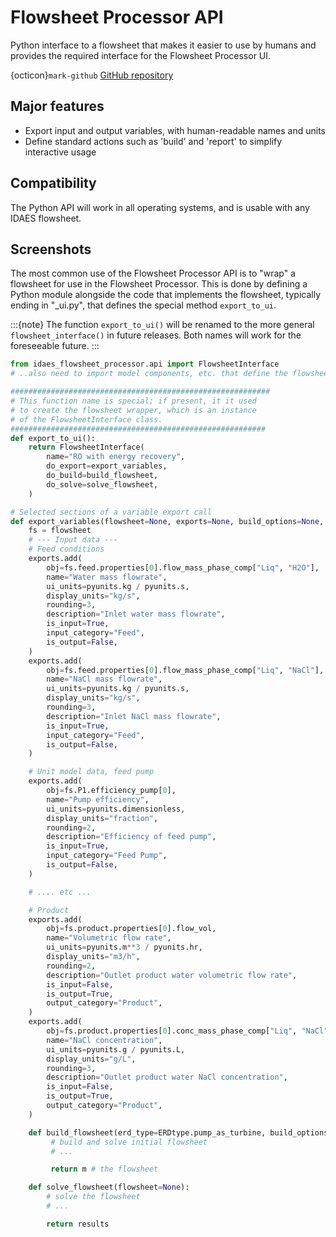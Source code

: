 # Flowsheet Processor API

Python interface to a flowsheet that makes it easier to use by humans and provides the required interface for the Flowsheet Processor UI.

{octicon}`mark-github` [GitHub repository](https://github.com/prommis/idaes-flowsheet-processor)
<!-- 
{octicon}`book` [Documentation](https://idaes-ui.readthedocs.io/en/latest/user/fv/)
-->

## Major features

* Export input and output variables, with human-readable names and units
* Define standard actions such as 'build' and 'report' to simplify interactive usage

## Compatibility

The Python API will work in all operating systems, and is usable with any IDAES flowsheet.

## Screenshots

The most common use of the Flowsheet Processor API is to "wrap" a flowsheet for use in the Flowsheet Processor.
This is done by defining a Python module alongside the code that implements the flowsheet, 
typically ending in "_ui.py", that defines the special method `export_to_ui`.

:::{note}
The function `export_to_ui()` will be renamed to the more general `flowsheet_interface()`
in future releases. Both names will work for the foreseeable future.
:::

```python
from idaes_flowsheet_processor.api import FlowsheetInterface
# ..also need to import model components, etc. that define the flowsheet

##########################################################
# This function name is special; if present, it it used
# to create the flowsheet wrapper, which is an instance
# of the FlowsheetInterface class.
#########################################################
def export_to_ui():
    return FlowsheetInterface(
        name="RO with energy recovery",
        do_export=export_variables,
        do_build=build_flowsheet,
        do_solve=solve_flowsheet,
    )

# Selected sections of a variable export call
def export_variables(flowsheet=None, exports=None, build_options=None, **kwargs):
    fs = flowsheet
    # --- Input data ---
    # Feed conditions
    exports.add(
        obj=fs.feed.properties[0].flow_mass_phase_comp["Liq", "H2O"],
        name="Water mass flowrate",
        ui_units=pyunits.kg / pyunits.s,
        display_units="kg/s",
        rounding=3,
        description="Inlet water mass flowrate",
        is_input=True,
        input_category="Feed",
        is_output=False,
    )
    exports.add(
        obj=fs.feed.properties[0].flow_mass_phase_comp["Liq", "NaCl"],
        name="NaCl mass flowrate",
        ui_units=pyunits.kg / pyunits.s,
        display_units="kg/s",
        rounding=3,
        description="Inlet NaCl mass flowrate",
        is_input=True,
        input_category="Feed",
        is_output=False,
    )

    # Unit model data, feed pump
    exports.add(
        obj=fs.P1.efficiency_pump[0],
        name="Pump efficiency",
        ui_units=pyunits.dimensionless,
        display_units="fraction",
        rounding=2,
        description="Efficiency of feed pump",
        is_input=True,
        input_category="Feed Pump",
        is_output=False,
    )

    # .... etc ...

    # Product
    exports.add(
        obj=fs.product.properties[0].flow_vol,
        name="Volumetric flow rate",
        ui_units=pyunits.m**3 / pyunits.hr,
        display_units="m3/h",
        rounding=2,
        description="Outlet product water volumetric flow rate",
        is_input=False,
        is_output=True,
        output_category="Product",
    )
    exports.add(
        obj=fs.product.properties[0].conc_mass_phase_comp["Liq", "NaCl"],
        name="NaCl concentration",
        ui_units=pyunits.g / pyunits.L,
        display_units="g/L",
        rounding=3,
        description="Outlet product water NaCl concentration",
        is_input=False,
        is_output=True,
        output_category="Product",
    )

    def build_flowsheet(erd_type=ERDtype.pump_as_turbine, build_options=None, **kwargs):
         # build and solve initial flowsheet
         # ...

         return m # the flowsheet

    def solve_flowsheet(flowsheet=None):
        # solve the flowsheet
        # ...

        return results

```